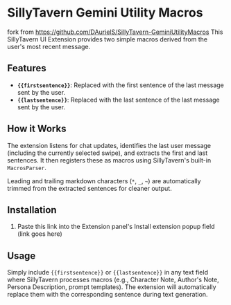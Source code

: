 # SillyTavern Gemini Utility Macros
fork from https://github.com/DAurielS/SillyTavern-GeminiUtilityMacros
This SillyTavern UI Extension provides two simple macros derived from the user's most recent message.

## Features

*   **`{{firstsentence}}`**: Replaced with the first sentence of the last message sent by the user.
*   **`{{lastsentence}}`**: Replaced with the last sentence of the last message sent by the user.

## How it Works

The extension listens for chat updates, identifies the last user message (including the currently selected swipe), and extracts the first and last sentences. It then registers these as macros using SillyTavern's built-in `MacrosParser`.

Leading and trailing markdown characters (`*`, `_`, `~`) are automatically trimmed from the extracted sentences for cleaner output.

## Installation

1.  Paste this link into the Extension panel's Install extension popup field (link goes here)

## Usage

Simply include `{{firstsentence}}` or `{{lastsentence}}` in any text field where SillyTavern processes macros (e.g., Character Note, Author's Note, Persona Description, prompt templates). The extension will automatically replace them with the corresponding sentence during text generation.
